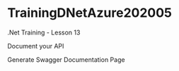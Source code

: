# TrainingDNetAzure202005
.Net Training - Lesson 13

Document your API

Generate Swagger Documentation Page
